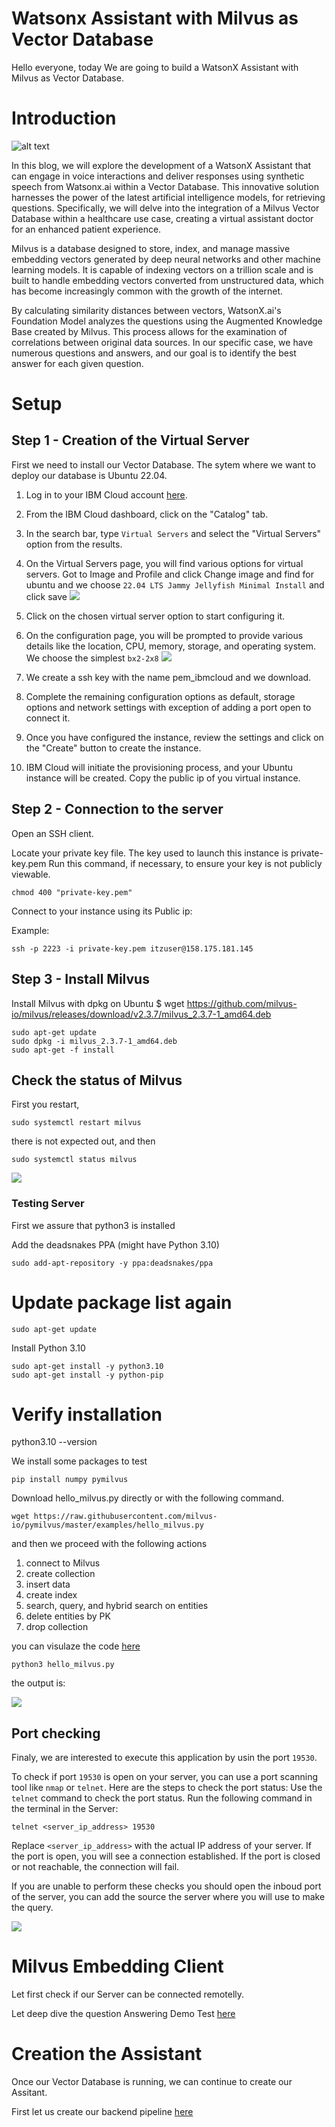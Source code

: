 # Watsonx Assistant with Milvus as Vector Database

Hello everyone, today We are going to build a WatsonX Assistant with Milvus as Vector Database. 

# Introduction 

![alt text](imagenx.png)


In this blog, we will explore the development of a  WatsonX Assistant that can engage in voice interactions and deliver responses using synthetic speech from Watsonx.ai within a Vector Database. This innovative solution harnesses the power of the latest artificial intelligence models, for retrieving questions. Specifically, we will delve into the integration of a Milvus Vector Database within a healthcare use case, creating a virtual assistant doctor for an enhanced patient experience.

Milvus is a database designed to store, index, and manage massive embedding vectors generated by deep neural networks and other machine learning models. It is capable of indexing vectors on a trillion scale and is built to handle embedding vectors converted from unstructured data, which has become increasingly common with the growth of the internet. 

By calculating similarity distances between vectors, WatsonX.ai's Foundation Model analyzes the questions using the Augmented Knowledge Base created by Milvus. This process allows for the examination of correlations between original data sources. In our specific case, we have numerous questions and answers, and our goal is to identify the best answer for each given question.

# Setup 

## Step 1 - Creation of the Virtual Server

First we need to install our Vector Database. The sytem where we want to deploy our database is Ubuntu 22.04.
1. Log in to your IBM Cloud account [here](https://cloud.ibm.com/).
2. From the IBM Cloud dashboard, click on the "Catalog" tab.
3. In the search bar, type `Virtual Servers` and select the "Virtual Servers" option from the results.
4. On the Virtual Servers page, you will find various options for virtual servers. 
Got to Image and Profile and click Change image and find for ubuntu and we choose 
`22.04 LTS Jammy Jellyfish Minimal Install` and click save
![](assets/2024-02-14-16-42-14.png)
5. Click on the chosen virtual server option to start configuring it.
6. On the configuration page, you will be prompted to provide various details like the location, CPU, memory, storage, and operating system. We choose the simplest `bx2-2x8`
![](assets/2024-02-14-16-49-31.png)
7. We create a ssh key with the name pem_ibmcloud and we download.
8.  Complete the remaining configuration options as default, storage options and network settings with exception of adding a port open to connect it.


9. Once you have configured the instance, review the settings and click on the "Create" button to create the instance.
10. IBM Cloud will initiate the provisioning process, and your Ubuntu instance will be created.
Copy the public ip of you virtual instance.

## Step 2 - Connection to the server

Open an SSH client.

Locate your private key file. The key used to launch this instance is private-key.pem
Run this command, if necessary, to ensure your key is not publicly viewable.
```
chmod 400 "private-key.pem"
```

Connect to your instance using its Public ip:

Example:
```
ssh -p 2223 -i private-key.pem itzuser@158.175.181.145
```

## Step 3 - Install Milvus

Install Milvus with dpkg on Ubuntu
$ wget https://github.com/milvus-io/milvus/releases/download/v2.3.7/milvus_2.3.7-1_amd64.deb

```
sudo apt-get update
sudo dpkg -i milvus_2.3.7-1_amd64.deb
sudo apt-get -f install
```
## Check the status of Milvus

First you restart, 
```
sudo systemctl restart milvus
```
there is not expected out, and then

```
sudo systemctl status milvus

```
![](assets/2024-02-15-09-49-05.png)

### Testing Server

First we assure that python3 is installed

Add the deadsnakes PPA (might have Python 3.10)
```
sudo add-apt-repository -y ppa:deadsnakes/ppa
```
# Update package list again
```
sudo apt-get update
```
 Install Python 3.10
```
sudo apt-get install -y python3.10
sudo apt-get install -y python-pip
```

# Verify installation
python3.10 --version


We install some packages to test 

```
pip install numpy pymilvus 
```

Download hello_milvus.py directly or with the following command.

```
wget https://raw.githubusercontent.com/milvus-io/pymilvus/master/examples/hello_milvus.py

```
and then we proceed with the following actions
 1. connect to Milvus
 2. create collection
 3. insert data
 4. create index
 5. search, query, and hybrid search on entities
 6. delete entities by PK
 7. drop collection

you can visulaze the code [here](https://raw.githubusercontent.com/milvus-io/pymilvus/master/examples/hello_milvus.py)

```
python3 hello_milvus.py
```
the output is:

![](assets/2024-02-15-14-36-25.png)

## Port checking
Finaly, we are interested to execute this application by usin the port `19530`.

To check if port `19530` is open on your server, you can use a port scanning tool like `nmap` or `telnet`. Here are the steps to check the port status:
Use the `telnet` command to check the port status. Run the following command in the terminal  in the Server:
```
telnet <server_ip_address> 19530
```
Replace `<server_ip_address>` with the actual IP address of your server. If the port is open, you will see a connection established. If the port is closed or not reachable, the connection will fail.

If you are unable to perform these checks  you  should open the inboud port of the server, you can add the source the server where you will use to make the query.

![](assets/2024-02-15-16-46-23.png)

# Milvus Embedding Client

Let first check if our Server can be connected remotelly.

Let deep dive the question Answering Demo Test [here](notebooks/README.md)
# Creation the Assistant
Once our Vector Database is running, we can continue to create our Assitant.

First let us create our backend pipeline [here](backend/README.md)